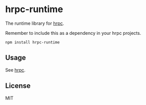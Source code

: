 # hrpc-runtime

The runtime library for [hrpc](https://github.com/mafintosh/hrpc).

Remember to include this as a dependency in your hrpc projects.

```
npm install hrpc-runtime
```

## Usage

See [hrpc](https://github.com/mafintosh/hrpc).

## License

MIT
